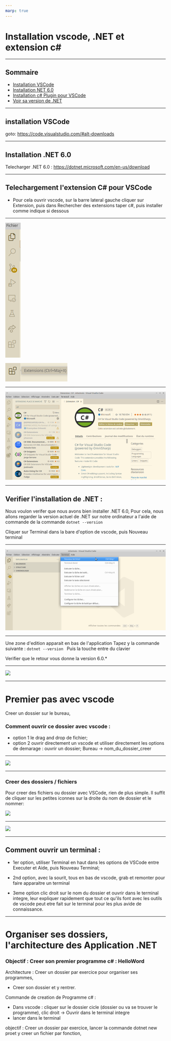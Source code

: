 ```yaml
---
marp: true
---
```


# Installation vscode, .NET et extension c#

---


##	Sommaire
- [Installation VSCode](#VSCodeInstall)
- [Installation NET 6.0](#NetInstall)
- [Installation c# Plugin pour VSCode](#CSharpInstall)
- [Voir sa version de .NET](#net6)



---


##  installation VSCode <a id="VSCodeInstall"></a>



goto:
https://code.visualstudio.com/#alt-downloads

---
## Installation .NET 6.0 <a id="NetInstall"></a>

Telecharger .NET 6.0 : https://dotnet.microsoft.com/en-us/download

---

## Telechargement l'extension C# pour VSCode <a id="CSharpInstall"></a>
- Pour cela ouvrir vscode, sur la barre lateral gauche cliquer sur Extension, puis dans Rechercher des extensions taper c#, puis installer comme indique si dessous

---

![](src/vscode_barre_lateral.png)

![](src/vscode_extention_button.png)

---

![](src/vscode_csharp_plugin_installation.png)

---




## Verifier l'installation de .NET : <a id="net6"></a>

Nous voulon verifer que nous avons bien installer .NET 6.0,
Pour cela, nous allons regarder la version actuel de .NET sur notre ordinateur a l'aide de commande de la commande ```dotnet --version```
 
  
Cliquer sur Terminal dans la bare d'option de vscode, puis Nouveau terminal

---

![](src/open_a_term.png)


---

Une zone d'edition apparait en bas de l'application
Tapez y la commande suivante :
```dotnet --version ```
Puis la touche entre du clavier

Verifier que le retour vous donne la version 6.0.*

---

![](src/dotnet--version.png)

---

#  Premier pas avec vscode 

Creer un dossier sur le bureau,	

### Comment ouvrir ce dossier avec vscode : 
-	option 1 le drag and drop de fichier;
-	option 2 ouvrir directement un vscode et utiliser directement les options de demarage : ouvrir un dossier; Bureau -> nom_du_dossier_creer

---

![](src/open_dir_vscode.png)

---

### Creer des dossiers / fichiers
Pour creer des fichiers ou dossier avec VSCode, rien de plus simple.
Il suffit de cliquer sur les petites iconnes sur la droite du nom de dossier et le nommer: 


![](src/new_file.png)

---
![](src/new_dir.png)

---



## Comment ouvrir un terminal : 

- 1er option, utiliser Terminal en haut dans les options de VSCode entre Executer et Aide, puis Nouveau Terminal;


- 2nd option, avec la sourit, tous en bas de vscode, grab et remonter pour faire apparaitre un terminal
- 3eme option clic droit sur le nom du dossier et ouvrir dans le terminal integre, leur expliquer rapidement que tout ce qu'ils font avec les outils de vscode peut etre fait sur le terminal pour les plus avide de connaissance.

---


# Organiser ses dossiers, l'architecture des Application .NET

### Objectif : Creer son premier programme c# : HelloWord

Architecture : Creer un dossier par exercice pour organiser ses programmes,
	
- Creer son dossier et y rentrer.

Commande de creation de Programme c# :
- Dans vscode : cliquer sur le dossier cicle (dossier ou va se trouver le programme), clic droit -> Ouvrir dans le terminal integre
- lancer dans le terminal

objectif : Creer un dossier par exercice, lancer la commande dotnet new proet y creer un fichier par fonction, 










